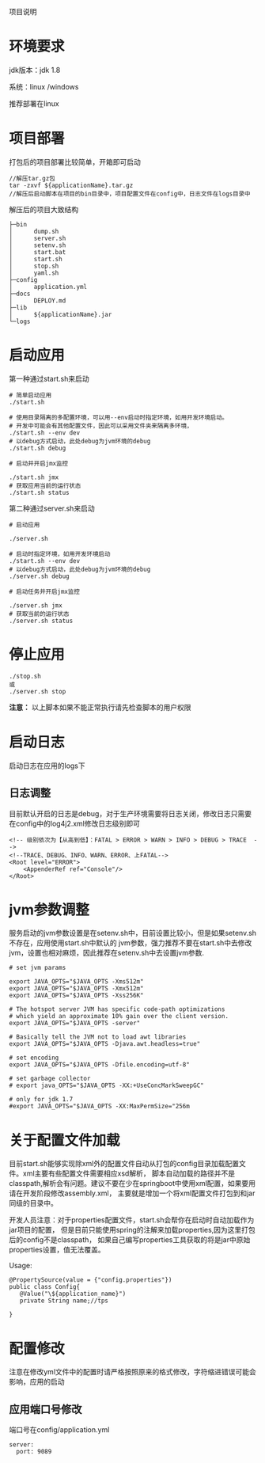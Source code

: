 项目说明

# 环境要求

jdk版本：jdk 1.8

系统：linux /windows

推荐部署在linux

# 项目部署

打包后的项目部署比较简单，开箱即可启动
```
//解压tar.gz包
tar -zxvf ${applicationName}.tar.gz
//解压后启动脚本在项目的bin目录中，项目配置文件在config中，日志文件在logs目录中
```
解压后的项目大致结构
```
├─bin
│      dump.sh
│      server.sh
│      setenv.sh
│      start.bat
│      start.sh
│      stop.sh
│      yaml.sh   
├─config
│      application.yml
├─docs
│      DEPLOY.md
├─lib
│      ${applicationName}.jar  
└─logs
```

# 启动应用

第一种通过start.sh来启动
```
# 简单启动应用
./start.sh

# 使用目录隔离的多配置环境，可以用--env启动时指定环境，如用开发环境启动。
# 开发中可能会有其他配置文件，因此可以采用文件夹来隔离多环境，
./start.sh --env dev
# 以debug方式启动，此处debug为jvm环境的debug
./start.sh debug

# 启动并开启jmx监控

./start.sh jmx
# 获取应用当前的运行状态
./start.sh status
```
第二种通过server.sh来启动

```
# 启动应用

./server.sh

# 启动时指定环境，如用开发环境启动
./start.sh --env dev
# 以debug方式启动，此处debug为jvm环境的debug
./server.sh debug

# 启动任务并开启jmx监控

./server.sh jmx
# 获取当前的运行状态
./server.sh status

```
# 停止应用
```
./stop.sh
或
./server.sh stop
```
**注意：** 以上脚本如果不能正常执行请先检查脚本的用户权限
# 启动日志

启动日志在应用的logs下
## 日志调整
目前默认开启的日志是debug，对于生产环境需要将日志关闭，修改日志只需要在config中的log4j2.xml修改日志级别即可

```
<!-- 级别依次为【从高到低】：FATAL > ERROR > WARN > INFO > DEBUG > TRACE  -->
<!--TRACE、DEBUG、INFO、WARN、ERROR、上FATAL-->
<Root level="ERROR">
    <AppenderRef ref="Console"/>
</Root>
```


# jvm参数调整

服务启动的jvm参数设置是在setenv.sh中，目前设置比较小，但是如果setenv.sh不存在，应用使用start.sh中默认的
jvm参数，强力推荐不要在start.sh中去修改jvm，设置也相对麻烦，因此推荐在setenv.sh中去设置jvm参数.
```
# set jvm params

export JAVA_OPTS="$JAVA_OPTS -Xms512m"
export JAVA_OPTS="$JAVA_OPTS -Xmx512m"
export JAVA_OPTS="$JAVA_OPTS -Xss256K"

# The hotspot server JVM has specific code-path optimizations
# which yield an approximate 10% gain over the client version.
export JAVA_OPTS="$JAVA_OPTS -server"

# Basically tell the JVM not to load awt libraries
export JAVA_OPTS="$JAVA_OPTS -Djava.awt.headless=true"

# set encoding
export JAVA_OPTS="$JAVA_OPTS -Dfile.encoding=utf-8"

# set garbage collector
# export java_OPTS="$JAVA_OPTS -XX:+UseConcMarkSweepGC"

# only for jdk 1.7
#export JAVA_OPTS="$JAVA_OPTS -XX:MaxPermSize="256m
```
# 关于配置文件加载
目前start.sh能够实现除xml外的配置文件自动从打包的config目录加载配置文件。xml主要有些配置文件需要相应xsd解析，
脚本自动加载的路径并不是classpath,解析会有问题。建议不要在少在springboot中使用xml配置，如果要用请在开发阶段修改assembly.xml，
主要就是增加一个将xml配置文件打包到和jar同级的目录中。

开发人员注意：对于properties配置文件，start.sh会帮你在启动时自动加载作为jar项目的配置，
但是目前只能使用spring的注解来加载properties,因为这里打包后的config不是classpath，
如果自己编写properties工具获取的将是jar中原始properties设置，值无法覆盖。

Usage:
```
@PropertySource(value = {"config.properties"})
public class Config{
   @Value("\${application_name}")
   private String name;//tps

}
```

# 配置修改
注意在修改yml文件中的配置时请严格按照原来的格式修改，字符缩进错误可能会影响，应用的启动
## 应用端口号修改
端口号在config/application.yml

```
server:
  port: 9089
```
